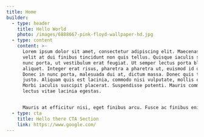 ```yaml
---
title: Home
builder:
  - type: header
    title: Hello World
    photo: /images/6888667-pink-floyd-wallpaper-hd.jpg
  - type: content
    content: >-
      Lorem ipsum dolor sit amet, consectetur adipiscing elit. Maecenas quis
      velit at dui finibus tincidunt non quis tellus. Quisque iaculis sapien ac
      nunc porta, ut vestibulum erat feugiat. Ut semper lectus porta blandit
      aliquet. Integer erat risus, pharetra a pharetra ut, euismod id dolor.
      Donec in nunc porta, malesuada dui at, dictum massa. Donec quis tempus
      justo. Aliquam quis est lacinia, commodo nisi vulputate, mollis erat.
      Morbi iaculis suscipit placerat. Suspendisse potenti. Mauris commodo
      lectus vitae lacinia egestas.


      Mauris at efficitur nisi, eget finibus arcu. Fusce ac finibus enim. Nam felis dui, tincidunt vel tellus id, vestibulum rutrum est. Proin convallis consequat gravida. Curabitur libero ex, viverra fermentum molestie sit amet, pulvinar tempor ligula. Nullam vitae ex fringilla, egestas sapien lacinia, iaculis turpis. Pellentesque aliquam libero sit amet enim condimentum, eget convallis magna suscipit. Mauris suscipit malesuada magna vel volutpat. Ut fermentum risus ex, sit amet auctor nisi auctor at. Nulla risus lectus, consequat eget mi quis, dignissim ullamcorper lorem. Suspendisse pellentesque fringilla hendrerit.
  - type: cta
    title: Hello there CTA Section
    link: https://www.google.com/
---
```

